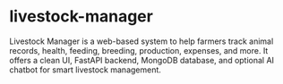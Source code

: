 # livestock-manager
Livestock Manager is a web-based system to help farmers track animal records, health, feeding, breeding, production, expenses, and more. It offers a clean UI, FastAPI backend, MongoDB database, and optional AI chatbot for smart livestock management.
